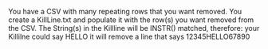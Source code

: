 You have a CSV with many repeating rows that you want removed.
You create a KillLine.txt and populate it with the row(s) you want removed from the CSV.
The String(s) in the Killline will be INSTR() matched, therefore:
your Killilne could say HELLO
it will remove a line that says 12345HELLO67890
